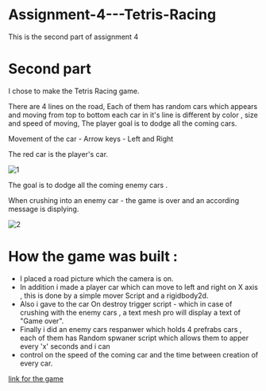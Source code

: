# Assignment-4---Tetris-Racing
This is the second part of assignment 4


# Second part 

I chose to make the Tetris Racing game.

There are 4 lines on the road, Each of them has random cars which appears and moving from top to bottom each car in it's line is different by color , size and speed of moving, The player goal is to dodge all the coming cars.

Movement of the car - Arrow keys - Left and Right 

The red car is the player's car.

![1](https://user-images.githubusercontent.com/57447475/140756046-45803369-f76b-408b-a5a6-2e97cdbdb314.jpeg)


The goal is to dodge all the coming enemy cars .

When crushing into an enemy car - the game is over and an according message is displying.


![2](https://user-images.githubusercontent.com/57447475/140756175-a0cc1372-c55d-4d6b-ba35-33a6420d18f1.jpeg)


# How the game was built :
* I placed a road picture which the camera is on.
* In addition i made a player car which can move to left and right on X axis , this is done by a simple mover Script and a rigidbody2d.
* Also i gave to the car On destroy trigger script - which in case of crushing with the enemy cars , a text mesh pro will display a text of "Game over".
* Finally i did an enemy cars respanwer which holds 4 prefrabs cars , each of them has Random spwaner script which allows them to apper every 'x' seconds and i can
* control on the speed of the coming car and the time between creation of every car.



[link for the game](https://eladwd.itch.io/tetris-racing)







